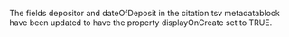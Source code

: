 The fields depositor and dateOfDeposit in the citation.tsv metadatablock have been updated to have the property displayOnCreate set to TRUE.